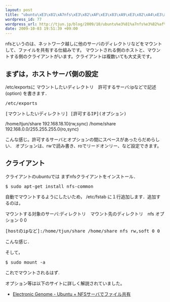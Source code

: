 ```yaml
--- 
layout: post
title: "ubuntu\xE3\x81\xA7nfs\xE3\x82\xAF\xE3\x83\xA9\xE3\x82\xA4\xE3\x82\xA2\xE3\x83\xB3\xE3\x83\x88\xE3\x81\xAE\xE8\xA8\xAD\xE5\xAE\x9A"
wordpress_id: 77
wordpress_url: http://tjun.jp/blog/2009/10/ubuntu%e3%81%a7nfs%e3%82%af%e3%83%a9%e3%82%a4%e3%82%a2%e3%83%b3%e3%83%88%e3%81%ae%e8%a8%ad%e5%ae%9a/
date: 2009-10-03 19:51:39 +09:00
---
```

nfsというのは、ネットワーク越しに他のサーバのディレクトリなどをマウントして、ファイルを共有する仕組みです。
マウントされる側のホストと、マウントする側のクライアントがいます。クライアントは複数いても大丈夫です。

<h2>まずは，ホストサーバ側の設定</h2>

/etc/exportsに
マウントしたいディレクトリ　許可するサーバ:ipなどで記述(option)
を書きます．
<pre>/etc/exports</pre>
<pre>
[マウントしたいディレクトリ] [許可するIP](オプション)</pre>
/home/tjun/share 192.168.18.10(rw,sync)
/home/share 192.168.0.0/255.255.255.0(ro,sync)
</pre>

こんな感じ。許可するサーバとオプションの間にスペースがあったらだめらしい．
オプションは、rwで読み書き、roでリードオンリー、など設定できます。

<h2>クライアント</h2>
クライアントのubuntuでは
まずnfsクライアントをインストール．
<pre>$ sudo apt-get install nfs-common</pre>


自動でマウントするようにしたいため，
/etc/fstab
に１行追加します．追加するのは，

マウントする対象のサーバ:ディレクトリ　マウント先のディレクトリ　nfs オプション 0 0
<pre>[hostのipなど]:/home/tjun/share /home/share nfs rw,soft 0 0</pre>
こんな感じ．

そして，
<pre>$ sudo mount -a</pre>
これでマウントされるはず.


オプション等は以下のサイトに詳しく解説されていました。
<ul>
	<li><a href="http://itmst.blog71.fc2.com/blog-entry-89.html">Electronic Genome - Ubuntu + NFSサーバでファイル共有</a></li>
</ul>
